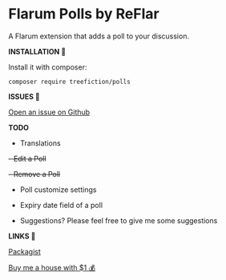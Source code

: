 # Flarum Polls by ReFlar
A Flarum extension that adds a poll to your discussion.

**INSTALLATION :balloon:**

Install it with composer:

`composer require treefiction/polls`

**ISSUES :thinking:**

[Open an issue on Github](https://github.com/ReFlar/poll/issues)


**TODO**
- Translations

~~- Edit a Poll~~

~~- Remove a Poll~~
- Poll customize settings
- Expiry date field of a poll 

- Suggestions? Please feel free to give me some suggestions

**LINKS :link:**

[Packagist](https://packagist.org/packages/treefiction/polls)

[Buy me a house with $1 :moneybag:](https://paypal.me/shahiemseymor)




